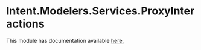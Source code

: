 # Intent.Modelers.Services.ProxyInteractions

This module has documentation available [here.](https://docs.intentarchitect.com/articles/modules-common/intent-modelers-services-proxyinteractions/intent-modelers-services-proxyinteractions.html)
